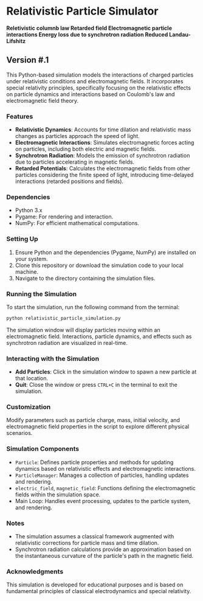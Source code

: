  
# Relativistic Particle Simulator

**Reletivistic columnb law 
  Retarded field
  Electromagnetic particle interactions
  Energy loss due to synchrotron radiation
  Reduced Landau-Lifshitz**
  
## Version #.1

This Python-based simulation models the interactions of charged particles under relativistic conditions and electromagnetic fields. It incorporates special relativity principles, specifically focusing on the relativistic effects on particle dynamics and interactions based on Coulomb's law and electromagnetic field theory.

### Features

- **Relativistic Dynamics**: Accounts for time dilation and relativistic mass changes as particles approach the speed of light.
- **Electromagnetic Interactions**: Simulates electromagnetic forces acting on particles, including both electric and magnetic fields.
- **Synchrotron Radiation**: Models the emission of synchrotron radiation due to particles accelerating in magnetic fields.
- **Retarded Potentials**: Calculates the electromagnetic fields from other particles considering the finite speed of light, introducing time-delayed interactions (retarded positions and fields).

### Dependencies

- Python 3.x
- Pygame: For rendering and interaction.
- NumPy: For efficient mathematical computations.

### Setting Up

1. Ensure Python and the dependencies (Pygame, NumPy) are installed on your system.
2. Clone this repository or download the simulation code to your local machine.
3. Navigate to the directory containing the simulation files.

### Running the Simulation

To start the simulation, run the following command from the terminal:

```bash
python relativistic_particle_simulation.py
```

The simulation window will display particles moving within an electromagnetic field. Interactions, particle dynamics, and effects such as synchrotron radiation are visualized in real-time.

### Interacting with the Simulation

- **Add Particles**: Click in the simulation window to spawn a new particle at that location.
- **Quit**: Close the window or press `CTRL+C` in the terminal to exit the simulation.

### Customization

Modify parameters such as particle charge, mass, initial velocity, and electromagnetic field properties in the script to explore different physical scenarios.

### Simulation Components

- `Particle`: Defines particle properties and methods for updating dynamics based on relativistic effects and electromagnetic interactions.
- `ParticleManager`: Manages a collection of particles, handling updates and rendering.
- `electric_field`, `magnetic_field`: Functions defining the electromagnetic fields within the simulation space.
- Main Loop: Handles event processing, updates to the particle system, and rendering.

### Notes

- The simulation assumes a classical framework augmented with relativistic corrections for particle mass and time dilation.
- Synchrotron radiation calculations provide an approximation based on the instantaneous curvature of the particle's path in the magnetic field.

### Acknowledgments

This simulation is developed for educational purposes and is based on fundamental principles of classical electrodynamics and special relativity.

 
